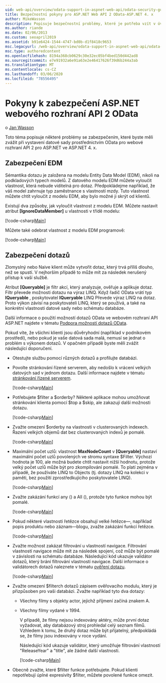 ```yaml
---
uid: web-api/overview/odata-support-in-aspnet-web-api/odata-security-guidance
title: Bezpečnostní pokyny pro ASP.NET Web API 2 OData-ASP.NET 4. x
author: MikeWasson
description: Popisuje bezpečnostní problémy, které je potřeba vzít v úvahu při vystavení datové sady prostřednictvím OData pro webové rozhraní API 2 pro ASP.NET ve ASP.NET 4. x.
ms.author: riande
ms.date: 02/06/2013
ms.custom: seoapril2019
ms.assetid: b91e6424-1544-4747-bd0b-d1f8418c9653
msc.legacyurl: /web-api/overview/odata-support-in-aspnet-web-api/odata-security-guidance
msc.type: authoredcontent
ms.openlocfilehash: 8194a368cb0629c30e32ec05bf4bed150d442ad8
ms.sourcegitcommit: e7e91932a6e91a63e2e46417626f39d6b244a3ab
ms.translationtype: MT
ms.contentlocale: cs-CZ
ms.lasthandoff: 03/06/2020
ms.locfileid: "78556495"
---
```

# <a name="security-guidance-for-aspnet-web-api-2-odata"></a>Pokyny k zabezpečení ASP.NET webového rozhraní API 2 OData

o [Jan Wasson](https://github.com/MikeWasson)

Toto téma popisuje některé problémy se zabezpečením, které byste měli zvážit při vystavení datové sady prostřednictvím OData pro webové rozhraní API 2 pro ASP.NET ve ASP.NET 4. x.

## <a name="edm-security"></a>Zabezpečení EDM

Sémantika dotazu je založena na modelu Entity Data Model (EDM), nikoli na podkladových typech modelů. Z datového modelu EDM můžete vyloučit vlastnost, která nebude viditelná pro dotaz. Předpokládejme například, že váš model zahrnuje typ zaměstnance s vlastností mzdy. Tuto vlastnost můžete chtít vyloučit z modelu EDM, aby bylo možné ji skrýt od klientů.

Existují dva způsoby, jak vyloučit vlastnost z modelu EDM. Můžete nastavit atribut **[IgnoreDataMember]** u vlastnosti v třídě modelu:

[!code-csharp[Main](odata-security-guidance/samples/sample1.cs)]

Můžete také odebrat vlastnost z modelu EDM programově:

[!code-csharp[Main](odata-security-guidance/samples/sample2.cs)]

## <a name="query-security"></a>Zabezpečení dotazů

Zlomyslný nebo Naive klient může vytvořit dotaz, který trvá příliš dlouho, než se spustí. V nejhorším případě to může mít za následek nerušený přístup k vaší službě.

Atribut **[Queryable]** je filtr akcí, který analyzuje, ověřuje a aplikuje dotaz. Filtr převede možnosti dotazu na výraz LINQ. Když řadič OData vrátí typ **IQueryable** , poskytovatel **IQueryable** LINQ Převede výraz LINQ na dotaz. Proto výkon závisí na poskytovateli LINQ, který se používá, a také na konkrétní vlastnosti datové sady nebo schématu databáze.

Další informace o použití možností dotazů OData ve webovém rozhraní API ASP.NET najdete v tématu [Podpora možností dotazů OData](supporting-odata-query-options.md).

Pokud víte, že všichni klienti jsou důvěryhodní (například v podnikovém prostředí), nebo pokud je vaše datová sada malá, nemusí se jednat o problém s výkonem dotazů. V opačném případě byste měli zvážit následující doporučení.

- Otestujte službu pomocí různých dotazů a profilujte databázi.
- Povolte stránkování řízené serverem, aby nedošlo k vrácení velkých datových sad v jednom dotazu. Další informace najdete v tématu [stránkování řízené serverem](supporting-odata-query-options.md#server-paging). 

    [!code-csharp[Main](odata-security-guidance/samples/sample3.cs)]
- Potřebujete $filter a $orderby? Některé aplikace mohou umožňovat stránkování klienta pomocí $top a $skip, ale zakazují další možnosti dotazu. 

    [!code-csharp[Main](odata-security-guidance/samples/sample4.cs)]
- Zvažte omezení $orderby na vlastnosti v clusterovaných indexech. Řazení velkých objemů dat bez clusterovaných indexů je pomalé. 

    [!code-csharp[Main](odata-security-guidance/samples/sample5.cs)]
- Maximální počet uzlů: vlastnost **MaxNodeCount** v **[Queryable]** nastaví maximální počet uzlů povolených ve stromu syntaxe $Filter. Výchozí hodnota je 100, ale možná budete chtít nastavit nižší hodnotu, protože velký počet uzlů může být pro zkompilování pomalé. To platí zejména v případě, že používáte LINQ to Objects (tj. dotazy LINQ na kolekci v paměti, bez použití zprostředkujícího poskytovatele LINQ). 

    [!code-csharp[Main](odata-security-guidance/samples/sample6.cs)]
- Zvažte zakázání funkcí any () a All (), protože tyto funkce mohou být pomalé. 

    [!code-csharp[Main](odata-security-guidance/samples/sample7.cs)]
- Pokud některé vlastnosti řetězce obsahují velké řetězce&#8212;, například popis produktu nebo záznam&#8212;blogu, zvažte zakázání funkcí řetězce. 

    [!code-csharp[Main](odata-security-guidance/samples/sample8.cs)]
- Zvažte možnost zakázat filtrování u vlastností navigace. Filtrování vlastností navigace může mít za následek spojení, což může být pomalé v závislosti na schématu databáze. Následující kód ukazuje validátor dotazů, který brání filtrování vlastností navigace. Další informace o validátorech dotazů naleznete v tématu [ověření dotazu](supporting-odata-query-options.md#query-validation). 

    [!code-csharp[Main](odata-security-guidance/samples/sample9.cs)]
- Zvažte omezení $filterch dotazů zápisem ověřovacího modulu, který je přizpůsoben pro vaši databázi. Zvažte například tyto dva dotazy: 

  - Všechny filmy s objekty actor, jejichž příjmení začíná znakem A.
  - Všechny filmy vydané v 1994.

    V případě, že filmy nejsou indexovány aktéry, může první dotaz vyžadovat, aby databázový stroj prohledal celý seznam filmů. Vzhledem k tomu, že druhý dotaz může být přijatelný, předpokládá se, že filmy jsou indexovány v roce vydání.

    Následující kód ukazuje validátor, který umožňuje filtrování vlastností "ReleaseYear" a "title", ale žádné další vlastnosti.

    [!code-csharp[Main](odata-security-guidance/samples/sample10.cs)]
- Obecně zvažte, které $filter funkce potřebujete. Pokud klienti nepotřebují úplné expresivity $filter, můžete povolené funkce omezit.
